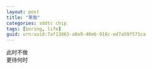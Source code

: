 ```yaml
---
layout: post
title: "果敢"
categories: sddtc chip
tags: [boring, life]
guid: urn:uuid:7af13863-a8e9-40e6-918c-ed7a59f571ca
---
```


此时不做  
更待何时
